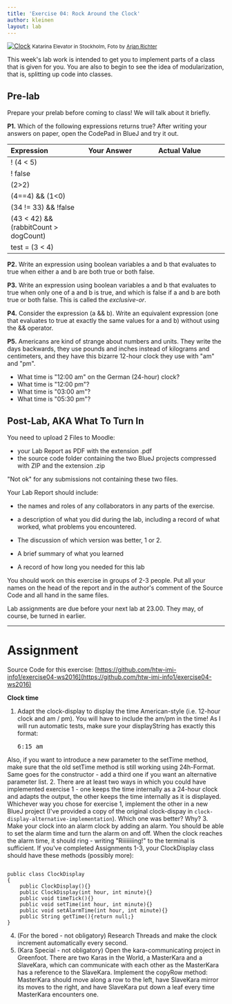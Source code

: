 ```yaml
---
title: 'Exercise 04: Rock Around the Clock'
author: kleinen
layout: lab
---
```


[![Clock](../../images/clock-stockholm-6085686394-320.jpg)](http://www.flickr.com/photos/arjanrichter/6085686394)
<small class = "float-right">Katarina Elevator in Stockholm, Foto by [Arjan Richter](http://www.flickr.com/photos/arjanrichter/6085686394)</small>

This week's lab work is intended to get you to implement parts of a class that is given for you. You are also to begin to see the idea of modularization, that is, splitting up code into classes.

## Pre-lab

<span class = "attention">
Prepare your prelab before coming to class! We will talk about it briefly.
</span>

**P1.** Which of the following expressions returns true? After writing your answers on paper, open the CodePad in BlueJ and try it out.

| Expression                            | Your Answer                                                                                                                                                                                                  | Actual Value                                                                                                                                                                                                 |
|:--------------------------------------|:-------------------------------------------------------------------------------------------------------------------------------------------------------------------------------------------------------------|:-------------------------------------------------------------------------------------------------------------------------------------------------------------------------------------------------------------|
| ! (4 < 5)                             | &nbsp;&nbsp;&nbsp;&nbsp;&nbsp;&nbsp;&nbsp;&nbsp;&nbsp;&nbsp;&nbsp;&nbsp;&nbsp;&nbsp;&nbsp;&nbsp;&nbsp;&nbsp;&nbsp;&nbsp;&nbsp;&nbsp;&nbsp;&nbsp;&nbsp;&nbsp;&nbsp;&nbsp;&nbsp;&nbsp;&nbsp;&nbsp;&nbsp;&nbsp; | &nbsp;&nbsp;&nbsp;&nbsp;&nbsp;&nbsp;&nbsp;&nbsp;&nbsp;&nbsp;&nbsp;&nbsp;&nbsp;&nbsp;&nbsp;&nbsp;&nbsp;&nbsp;&nbsp;&nbsp;&nbsp;&nbsp;&nbsp;&nbsp;&nbsp;&nbsp;&nbsp;&nbsp;&nbsp;&nbsp;&nbsp;&nbsp;&nbsp;&nbsp; |
| ! false                               |                                                                                                                                                                                                              |                                                                                                                                                                                                              |
| (2>2)                                 |                                                                                                                                                                                                              |                                                                                                                                                                                                              |
| (4==4) && (1<0)                       |                                                                                                                                                                                                              |                                                                                                                                                                                                              |
| (34 != 33) && !false                  |                                                                                                                                                                                                              |                                                                                                                                                                                                              |
| (43 < 42) && (rabbitCount > dogCount) |                                                                                                                                                                                                              |                                                                                                                                                                                                              |
| test = (3 < 4)                        |                                                                                                                                                                                                              |                                                                                                                                                                                                              |

**P2.** Write an expression using boolean variables a and b that evaluates to true when either a and b are both true or both false.

**P3.** Write an expression using boolean variables a and b that evaluates to true when only one of a and b is true, and which is false if a and b are both true or both false. This is called the _exclusive-or_.

**P4.** Consider the expression (a && b). Write an equivalent expression (one that evaluates to true at exactly the same values for a and b) without using the && operator.

**P5.** Americans are kind of strange about numbers and units. They write the days backwards, they use pounds and inches instead of kilograms and centimeters, and they have this bizarre 12-hour clock they use with "am" and "pm".

* What time is "12:00 am" on the German (24-hour) clock?
* What time is "12:00 pm"?
* What time is "03:00 am"?
* What time is "05:30 pm"?


## Post-Lab, AKA What To Turn In

You need to upload 2 Files to Moodle:

- your Lab Report as PDF with the extension .pdf
- the source code folder containing the two BlueJ projects compressed with ZIP and the extension .zip

<span class = "attention">
"Not ok" for any submissions not containing these two files.
</span>

Your Lab Report should include:

- the names and roles of any collaborators in any parts of the exercise.

- a description of what you did during the lab, including a record of what worked, what problems you encountered.

- The discussion of which version was better, 1 or 2.

- A brief summary of what you learned

- A record of how long you needed for this lab

<span class = "attention">
You should work on this exercise in groups of 2-3 people.
Put all your names on the head of the report and in the author's comment of
the Source Code and all hand in the same files.
</span>

Lab assignments are due before your next lab at 23.00. They may, of course, be turned in earlier.

* * *

# Assignment
Source Code for this exercise:  [https://github.com/htw-imi-info1/exercise04-ws2016](https://github.com/htw-imi-info1/exercise04-ws2016)

**Clock time**

1. Adapt the clock-display to display the time American-style (i.e. 12-hour clock and am / pm). You will have to include the am/pm in the time! As I will run automatic tests, make sure your displayString has exactly this format:
    <pre>6:15 am</pre>
Also, if you want to introduce a new parameter to the setTime method, make sure that the old setTime method is still working using 24h-Format. Same goes for the constructor - add a third one if you want an alternative parameter list.
2. There are at least two ways in which you could have implemented exercise 1 - one keeps the time internally as a 24-hour clock and adapts the output, the other keeps the time internally as it is displayed. Whichever way you chose for exercise 1, implement the other in a new BlueJ project (I've provided a copy of the original clock-dispay in `clock-display-alternative-implementation`). Which one was better? Why?
3. Make your clock into an alarm clock by adding an alarm. You should be able to set the alarm time and turn the alarm on and off. When the clock reaches the alarm time, it should ring - writing "Riiiiiiiing!" to the terminal is sufficient.
If you've completed Assignments 1-3, your ClockDisplay class should have these methods (possibly more):

```

public class ClockDisplay
{
    public ClockDisplay(){}
    public ClockDisplay(int hour, int minute){}
    public void timeTick(){}
    public void setTime(int hour, int minute){}
    public void setAlarmTime(int hour, int minute){}
    public String getTime(){return null;}
}

```
4. (For the bored - not obligatory) Research Threads and make the clock increment automatically every second.
5. (Kara Special - not obligatory) Open the kara-communicating project in Greenfoot. There are two Karas in the World, a MasterKara and a SlaveKara, which can communicate with each other as the MasterKara has a reference to the SlaveKara. Implement the copyRow method: MasterKara should move along a row to the left, have SlaveKara mirror its moves to the right, and have SlaveKara put down a leaf every time MasterKara encounters one.

